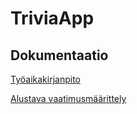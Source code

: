 
# TriviaApp

## Dokumentaatio

[Työaikakirjanpito](https://github.com/ruuskal/ot-harjoitustyo/blob/master/dokumentaatio/tyoaikakirjanpito.md)

[Alustava vaatimusmäärittely](https://github.com/ruuskal/ot-harjoitustyo/blob/master/dokumentaatio/vaatimusmaarittely.md)
